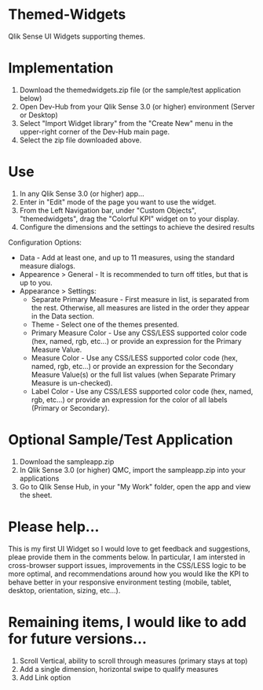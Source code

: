 # Themed-Widgets
Qlik Sense UI Widgets supporting themes.

# Implementation
1. Download the themedwidgets.zip file (or the sample/test application below)
2. Open Dev-Hub from your Qlik Sense 3.0 (or higher) environment (Server or Desktop)
3. Select "Import Widget library" from the "Create New" menu in the upper-right corner of the Dev-Hub main page.
4. Select the zip file downloaded above. 

# Use
1. In any Qlik Sense 3.0 (or higher) app...
2. Enter in "Edit" mode of the page you want to use the widget.
3. From the Left Navigation bar, under "Custom Objects", "themedwidgets", drag the "Colorful KPI" widget on to your display.
4. Configure the dimensions and the settings to achieve the desired results

Configuration Options:
* Data - Add at least one, and up to 11 measures, using the standard measure dialogs.
* Appearence > General - It is recommended to turn off titles, but that is up to you.
* Appearance > Settings:
  * Separate Primary Measure - First measure in list, is separated from the rest. Otherwise, all measures are listed in the order they appear in the Data section.
  * Theme - Select one of the themes presented.
  * Primary Measure Color - Use any CSS/LESS supported color code (hex, named, rgb, etc...) or provide an expression for the Primary Measure Value.
  * Measure Color - Use any CSS/LESS supported color code (hex, named, rgb, etc...) or provide an expression for the Secondary Measure Value(s) or the full list values (when Separate Primary Measure is un-checked).
  * Label Color - Use any CSS/LESS supported color code (hex, named, rgb, etc...) or provide an expression for the color of all labels (Primary or Secondary).


# Optional Sample/Test Application
1. Download the sampleapp.zip
2. In Qlik Sense 3.0 (or higher) QMC, import the sampleapp.zip into your applications
3. Go to Qlik Sense Hub, in your "My Work" folder, open the app and view the sheet.

# Please help...
This is my first UI Widget so I would love to get feedback and suggestions, pleae provide them in the comments below. In particular, I am intersted in cross-browser support issues, improvements in the CSS/LESS logic to be more optimal, and recommendations around how you would like the KPI to behave better in your responsive environment testing (mobile, tablet, desktop, orientation, sizing, etc...).

# Remaining items, I would like to add for future versions...
1. Scroll Vertical, ability to scroll through measures (primary stays at top)
2. Add a single dimension, horizontal swipe to qualify measures
3. Add Link option
